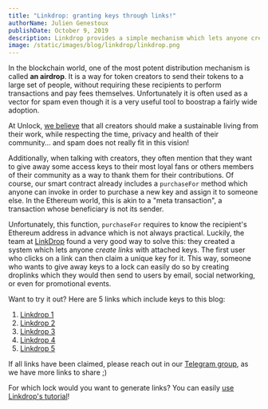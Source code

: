 ```yaml
---
title: "Linkdrop: granting keys through links!"
authorName: Julien Genestoux
publishDate: October 9, 2019
description: Linkdrop provides a simple mechanism which lets anyone create links to "claim" keys for free!
image: /static/images/blog/linkdrop/linkdrop.png
---
```


In the blockchain world, one of the most potent distribution mechanism is called **an airdrop**. It is a way for token creators to send their tokens to a large set of people, without requiring these recipients to perform transactions and pay fees themselves. Unfortunately it is often used as a vector for spam even though it is a very useful tool to boostrap a fairly wide adoption.

At Unlock, [we believe](/blog/mission-vision/) that all creators should make a sustainable living from their work, while respecting the time, privacy and health of their community... and spam does not really fit in this vision!

Additionally, when talking with creators, they often mention that they want to give away some access keys to their most loyal fans or others members of their community as a way to thank them for their contributions. Of course, our smart contract already includes a `purchaseFor` method which anyone can invoke in order to purchase a new key and assign it to someone else. In the Ethereum world, this is akin to a "meta transaction", a transaction whose beneficiary is not its sender.

Unfortunately, this function, `purchaseFor` requires to know the recipient's Ethereum address in advance which is not always practical. Luckily, the team at [LinkDrop](https://linkdrop.io/) found a very good way to solve this: they created a system which lets anyone _create links_ with attached keys. The first user who clicks on a link can then claim a unique key for it. This way, someone who wants to give away keys to a lock can easily do so by creating droplinks which they would then send to users by email, social networking, or even for promotional events.

Want to try it out? Here are 5 links which include keys to this blog:
1. [Linkdrop 1](https://unlock.linkdrop.io/#/receive?weiAmount=0&tokenAddress=0x0000000000000000000000000000000000000000&tokenAmount=0&expirationTime=12345678910&version=1&chainId=1&linkKey=0x9d0e94f09d2e5322397c7a83cca5fcc627c9c39cc98a16c8ae85e3111fa7ae7d&linkdropMasterAddress=0x6C0F58AD4eb24da5769412Bf34dDEe698c4d185b&linkdropSignerSignature=0xc22ab16ae613b80609919d2b83ef2ec29b8601bc1d8fcc83567505ab5bbf78a74b61aa23d692a4bea5ec65da049ba2c28c82b12a94730df7bca23da0ef3ea5f31b&campaignId=0&lock=0xB0114bbDCe17e0AF91b2Be32916a1e236cf6034F&article=https%3A%2F%2Funlock-protocol.com%2Fblog%2F)
2. [Linkdrop 2](https://unlock.linkdrop.io/#/receive?weiAmount=0&tokenAddress=0x0000000000000000000000000000000000000000&tokenAmount=0&expirationTime=12345678910&version=1&chainId=1&linkKey=0xf2812db5c39fc1b555f8b337c4187be0573328ffd41737f0e7c78bc9c99a1ee9&linkdropMasterAddress=0x6C0F58AD4eb24da5769412Bf34dDEe698c4d185b&linkdropSignerSignature=0xef24121b19bf6e381bdb6dd7c04c8517c0e330f7c3c4f84e67c0aba958aef860576b99ca75540ebfa27ab5d39f848fc842723af8cf235a75373f6f5e943768321c&campaignId=0&lock=0xB0114bbDCe17e0AF91b2Be32916a1e236cf6034F&article=https%3A%2F%2Funlock-protocol.com%2Fblog%2F)
3. [Linkdrop 3](https://unlock.linkdrop.io/#/receive?weiAmount=0&tokenAddress=0x0000000000000000000000000000000000000000&tokenAmount=0&expirationTime=12345678910&version=1&chainId=1&linkKey=0x860db4444c666f5e83b548a6d8d7ec80c7cda7984d510b6b042a0c83fef96f89&linkdropMasterAddress=0x6C0F58AD4eb24da5769412Bf34dDEe698c4d185b&linkdropSignerSignature=0x2250dc0e1df84a3cca8741d6c0c66d603625670e8e00db826185f26c5994c56a3a2512bb4512ef272fdb2b3f49e3b1ef7d597d0b66a1f0a998a960b78ba4e5af1b&campaignId=0&lock=0xB0114bbDCe17e0AF91b2Be32916a1e236cf6034F&article=https%3A%2F%2Funlock-protocol.com%2Fblog%2F)
4. [Linkdrop 4](https://unlock.linkdrop.io/#/receive?weiAmount=0&tokenAddress=0x0000000000000000000000000000000000000000&tokenAmount=0&expirationTime=12345678910&version=1&chainId=1&linkKey=0x79baa71ea0d19f111ed4f24b4cacf827539271ad8c320a20305fb7f89dc92b09&linkdropMasterAddress=0x6C0F58AD4eb24da5769412Bf34dDEe698c4d185b&linkdropSignerSignature=0x2ec3068612f9d963efcd8c7d4be61458e075c059d917c101a0ff1f7d1050081e53c7c7695659c9cf0e7f1ffdf1c40d8792d6f39de392f8c5c7a9e7aa028275581c&campaignId=0&lock=0xB0114bbDCe17e0AF91b2Be32916a1e236cf6034F&article=https%3A%2F%2Funlock-protocol.com%2Fblog%2F)
5. [Linkdrop 5](https://unlock.linkdrop.io/#/receive?weiAmount=0&tokenAddress=0x0000000000000000000000000000000000000000&tokenAmount=0&expirationTime=12345678910&version=1&chainId=1&linkKey=0x69c72ac85f8a8e4886876963940da4b76846226e61e97ed7f31a4ceeb6998cc4&linkdropMasterAddress=0x6C0F58AD4eb24da5769412Bf34dDEe698c4d185b&linkdropSignerSignature=0x715f9862aefb88c9ce78d13204a7bcb2a171280e2310a98762deea5a9a8636df6212fd2de2acfe2ac618a59505c2e23c48624ae992034757f49dc81c66741ac51c&campaignId=0&lock=0xB0114bbDCe17e0AF91b2Be32916a1e236cf6034F&article=https%3A%2F%2Funlock-protocol.com%2Fblog%2F)

If all links have been claimed, please reach out in our [Telegram group](https://t.me/unlockprotocol), as we have more links to share ;)

For which lock would you want to generate links? You can easily [use Linkdrop's tutorial](https://github.com/LinkdropHQ/linkdrop-unlock)!
